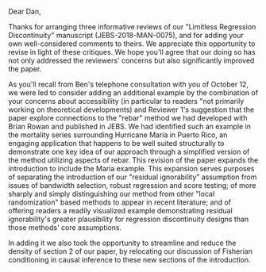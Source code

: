 Dear Dan,

Thanks for arranging three informative reviews of our "Limitless
Regression Discontinuity" manuscript (JEBS-2018-MAN-0075), and for
adding your own well-considered comments to theirs.  We appreciate
this opportunity to revise in light of these critiques. We hope you'll
agree that our doing so has not only addressed the reviewers' concerns
but also significantly improved the paper.

As you'll recall from Ben's telephone consultation with you of October
12, we were led to consider adding an additional example by the
combination of your concerns about accessibility (in particular to
readers "not primarily working on theoretical developments) and
Reviewer 1's suggestion that the paper explore connections to the
"rebar" method we had developed with Brian Rowan and published in
JEBS. We had identified such an example in the mortality series
surrounding Hurricane Maria in Puerto Rico, an engaging application
that happens to be well suited structurally to demonstrate one key
idea of our approach through a simplified version of the method
utilizing aspects of rebar.  This revision of the paper expands the
introduction to include the Maria example. This expansion serves
purposes of separating the introduction of our "residual ignorability"
assumption from issues of bandwidth selection, robust regression and
score testing; of more sharply and simply distinguishing our method
from other "local randomization" based methods to appear in recent
literature; and of offering readers a readily visualized example
demonstrating residual ignorability's greater plausibility for
regression discontinuity designs than those methods' core assumptions.  

In adding it we also took the opportunity to streamline and reduce the
density of section 2 of our paper, by relocating our discussion of
Fisherian conditioning in causal inference to these new sections of
the introduction.
